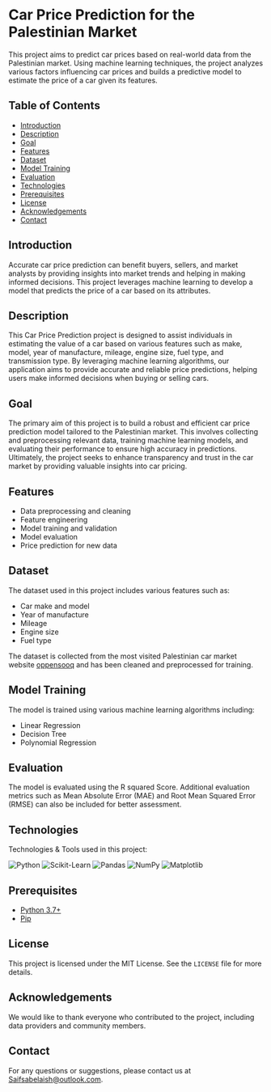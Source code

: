 # Car Price Prediction for the Palestinian Market

This project aims to predict car prices based on real-world data from the Palestinian market. Using machine learning techniques, the project analyzes various factors influencing car prices and builds a predictive model to estimate the price of a car given its features.

## Table of Contents

- [Introduction](#introduction)
- [Description](#description)
- [Goal](#goal)
- [Features](#features)
- [Dataset](#dataset)
- [Model Training](#model-training)
- [Evaluation](#evaluation)
- [Technologies](#technologies)
- [Prerequisites](#prerequisites)
- [License](#license)
- [Acknowledgements](#acknowledgements)
- [Contact](#contact)

## Introduction

Accurate car price prediction can benefit buyers, sellers, and market analysts by providing insights into market trends and helping in making informed decisions. This project leverages machine learning to develop a model that predicts the price of a car based on its attributes.

## Description

This Car Price Prediction project is designed to assist individuals in estimating the value of a car based on various features such as make, model, year of manufacture, mileage, engine size, fuel type, and transmission type. By leveraging machine learning algorithms, our application aims to provide accurate and reliable price predictions, helping users make informed decisions when buying or selling cars.

## Goal

The primary aim of this project is to build a robust and efficient car price prediction model tailored to the Palestinian market. This involves collecting and preprocessing relevant data, training machine learning models, and evaluating their performance to ensure high accuracy in predictions. Ultimately, the project seeks to enhance transparency and trust in the car market by providing valuable insights into car pricing.

## Features

- Data preprocessing and cleaning
- Feature engineering
- Model training and validation
- Model evaluation
- Price prediction for new data

## Dataset

The dataset used in this project includes various features such as:

- Car make and model
- Year of manufacture
- Mileage
- Engine size
- Fuel type

The dataset is collected from the most visited Palestinian car market website [oppensooq](https://www.shobiddak.com/ar) and has been cleaned and preprocessed for training.

## Model Training

The model is trained using various machine learning algorithms including:

- Linear Regression
- Decision Tree
- Polynomial Regression


## Evaluation

The model is evaluated using the R squared Score. Additional evaluation metrics such as Mean Absolute Error (MAE) and Root Mean Squared Error (RMSE) can also be included for better assessment.


## Technologies

Technologies & Tools used in this project:

![Python](https://img.shields.io/badge/Python-3.7%2B-blue)
![Scikit-Learn](https://img.shields.io/badge/Scikit--Learn-0.24-orange)
![Pandas](https://img.shields.io/badge/Pandas-1.2.4-yellow)
![NumPy](https://img.shields.io/badge/NumPy-1.20-lightblue)
![Matplotlib](https://img.shields.io/badge/Matplotlib-3.4-green)

## Prerequisites

- [Python 3.7+](https://www.python.org/downloads/)
- [Pip](https://pip.pypa.io/en/stable/installation/)
  

## License

This project is licensed under the MIT License. See the `LICENSE` file for more details.

## Acknowledgements

We would like to thank everyone who contributed to the project, including data providers and community members.

## Contact

For any questions or suggestions, please contact us at [Saifsabelaish@outlook.com](mailto:Saifsabelaish@outlook.com).

